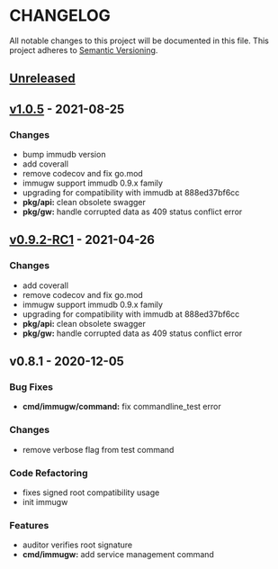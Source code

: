 # CHANGELOG
All notable changes to this project will be documented in this file. This project adheres to [Semantic Versioning](https://semver.org/spec/v2.0.0.html).
<a name="unreleased"></a>
## [Unreleased]


<a name="v1.0.5"></a>
## [v1.0.5] - 2021-08-25
### Changes
- bump immudb version
- add coverall
- remove codecov and fix go.mod
- immugw support immudb 0.9.x family
- upgrading for compatibility with immudb at 888ed37bf6cc
- **pkg/api:** clean obsolete swagger
- **pkg/gw:** handle corrupted data as 409 status conflict error


<a name="v0.9.2-RC1"></a>
## [v0.9.2-RC1] - 2021-04-26
### Changes
- add coverall
- remove codecov and fix go.mod
- immugw support immudb 0.9.x family
- upgrading for compatibility with immudb at 888ed37bf6cc
- **pkg/api:** clean obsolete swagger
- **pkg/gw:** handle corrupted data as 409 status conflict error


<a name="v0.8.1"></a>
## v0.8.1 - 2020-12-05
### Bug Fixes
- **cmd/immugw/command:** fix commandline_test error

### Changes
- remove verbose flag from test command

### Code Refactoring
- fixes signed root compatibility usage
- init immugw

### Features
- auditor verifies root signature
- **cmd/immugw:** add service management command


[Unreleased]: https://github.com/vchain-us/immudb/compare/v1.0.5...HEAD
[v1.0.5]: https://github.com/vchain-us/immudb/compare/v0.9.2-RC1...v1.0.5
[v0.9.2-RC1]: https://github.com/vchain-us/immudb/compare/v0.8.1...v0.9.2-RC1
